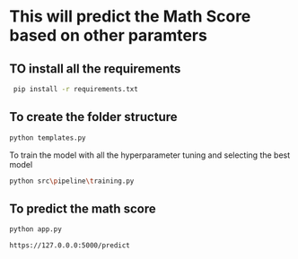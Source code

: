 # This will predict the Math Score based on other paramters

## TO install all the requirements 
```bash
 pip install -r requirements.txt
```

## To create the folder structure
```bash
python templates.py
```
 
To train the model with all the hyperparameter tuning and selecting the best model
```bash
python src\pipeline\training.py
```

## To predict the math score 
```bash
python app.py
```
```bash
https://127.0.0.0:5000/predict
```
